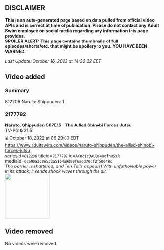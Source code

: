 ## DISCLAIMER
**This is an auto-generated page based on data pulled from official video APIs and is correct at time of publication. Please do not contact any Adult Swim employee on social media regarding any information this page provides.**  
**SPOILER ALERT: This page contains thumbnails of full episodes/shorts/etc. that might be spoilery to you. YOU HAVE BEEN WARNED.**  

_Last Update: October 16, 2022 at 14:30:22 EDT_
## Video added
### Summary
812206 Naruto: Shippuden: 1  
### 2177792
**Naruto: Shippuden S07E15 - The Allied Shinobi Forces Jutsu**  
TV-PG 🔒 21:51  
⌛ October 18, 2022 at 06:29:00 EDT  
https://www.adultswim.com/videos/naruto-shippuden/the-allied-shinobi-forces-jutsu  
seriesid=`812206` titleid=`2177792` id=`AX0qjc3AUQa40cfnRSsR` mediaid=`6c690a2c8e532a5164a9d99f6add70cf2f50648c`  
_The barrier is shattered, and Ten Tails appears! With unfathomable power in its attack, it sends shock waves through the air._  
<a href="https://media.cdn.adultswim.com/uploads/20211119/thumbnails/2_2111191138155-NarutoShippuden_363_TheAlliedShinobiForcesJutsu.png"><img src="https://media.cdn.adultswim.com/uploads/20211119/thumbnails/2_2111191138155-NarutoShippuden_363_TheAlliedShinobiForcesJutsu.png" height="144px" /></a>
## Video removed
No videos were removed.  
